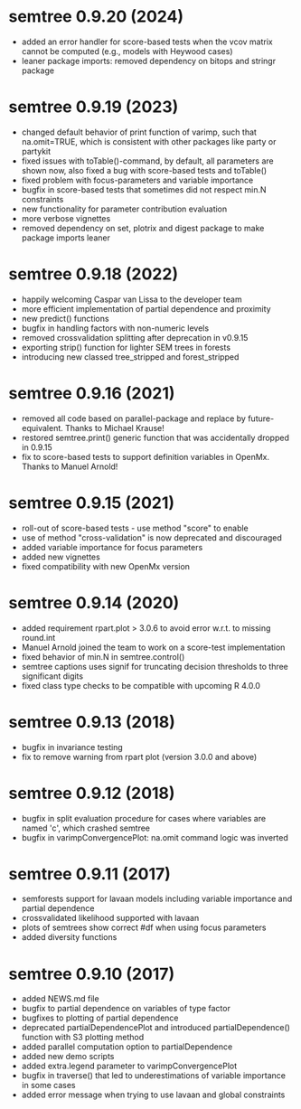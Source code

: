 # semtree 0.9.20 (2024)

- added an error handler for score-based tests when the vcov matrix cannot be computed (e.g., models with Heywood cases)
- leaner package imports: removed dependency on bitops and stringr package

# semtree 0.9.19 (2023)

- changed default behavior of print function of varimp, such that na.omit=TRUE, which is consistent with other packages like party or partykit
- fixed issues with toTable()-command, by default, all parameters are shown now, also fixed a bug with score-based tests and toTable()
- fixed problem with focus-parameters and variable importance
- bugfix in score-based tests that sometimes did not respect min.N constraints
- new functionality for parameter contribution evaluation
- more verbose vignettes
- removed dependency on set, plotrix and digest package to make package imports leaner

# semtree 0.9.18 (2022)

- happily welcoming Caspar van Lissa to the developer team
- more efficient implementation of partial dependence and proximity
- new predict() functions
- bugfix in handling factors with non-numeric levels
- removed crossvalidation splitting after deprecation in v0.9.15
- exporting strip() function for lighter SEM trees in forests
- introducing new classed tree_stripped and forest_stripped

# semtree 0.9.16 (2021)

- removed all code based on parallel-package and replace by future-equivalent. Thanks to Michael Krause!
- restored semtree.print() generic function that was accidentally dropped in 0.9.15
- fix to score-based tests to support definition variables in OpenMx. Thanks to Manuel Arnold!

# semtree 0.9.15 (2021)

- roll-out of score-based tests - use method "score" to enable 
- use of method "cross-validation" is now deprecated and discouraged
- added variable importance for focus parameters
- added new vignettes
- fixed compatibility with new OpenMx version

# semtree 0.9.14 (2020)

- added requirement rpart.plot > 3.0.6 to avoid error w.r.t. to missing round.int
- Manuel Arnold joined the team to work on a score-test implementation
- fixed behavior of min.N in semtree.control()
- semtree captions uses signif for truncating decision thresholds to three significant digits
- fixed class type checks to be compatible with upcoming R 4.0.0

# semtree 0.9.13 (2018)

- bugfix in invariance testing 
- fix to remove warning from rpart plot (version 3.0.0 and above)

# semtree 0.9.12 (2018)

- bugfix in split evaluation procedure for cases where variables are named 'c', which crashed semtree
- bugfix in varimpConvergencePlot: na.omit command logic was inverted

# semtree 0.9.11 (2017)

- semforests support for lavaan models including variable importance and partial dependence
- crossvalidated likelihood supported with lavaan
- plots of semtrees show correct #df when using focus parameters
- added diversity functions

# semtree 0.9.10 (2017)

- added NEWS.md file
- bugfix to partial dependence on variables of type factor
- bugfixes to plotting of partial dependence
- deprecated partialDependencePlot and introduced partialDependence() function with S3 plotting method
- added parallel computation option to partialDependence
- added new demo scripts
- added extra.legend parameter to varimpConvergencePlot
- bugfix in traverse() that led to underestimations of variable importance in some cases
- added error message when trying to use lavaan and global constraints
